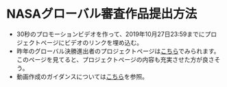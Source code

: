 # NASAグローバル審査作品提出方法

- 30秒のプロモーションビデオを作って、2019年10月27日23:59までにプロジェクトページにビデオのリンクを埋め込む。
- 昨年のグローバル決勝進出者のプロジェクトページは[こちら](https://2018.spaceappschallenge.org/awards/global-finalists)でみられます。このページを見てると、プロジェクトページの内容も充実させた方が良さそう。
- 動画作成のガイダンスについては[こちら](https://admin.spaceappschallenge.org/documents/276/30_Second_of_Glory.pdf)を参照。

